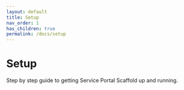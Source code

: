 ```yaml
---
layout: default
title: Setup
nav_order: 1
has_children: true
permalink: /docs/setup
---
```


# Setup
Step by step guide to getting Service Portal Scaffold up and running.